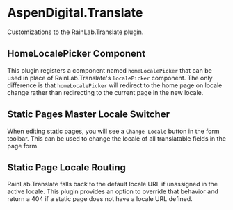 # AspenDigital.Translate
Customizations to the RainLab.Translate plugin.

## HomeLocalePicker Component
This plugin registers a component named `homeLocalePicker` that can be used in place of RainLab.Translate's `localePicker` component. The only difference is that `homeLocalePicker` will redirect to the home page on locale change rather than redirecting to the current page in the new locale.

## Static Pages Master Locale Switcher
When editing static pages, you will see a `Change Locale` button in the form toolbar. This can be used to change the locale of all translatable fields in the page form.

## Static Page Locale Routing
RainLab.Translate falls back to the default locale URL if unassigned in the active locale. This plugin provides an option to override that behavior and return a 404 if a static page does not have a locale URL defined.
